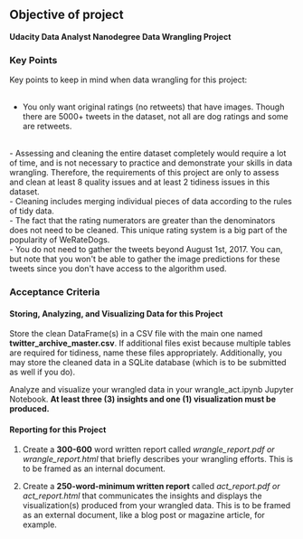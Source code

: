 
## Objective of project

**Udacity Data Analyst Nanodegree Data Wrangling Project**



### Key Points
Key points to keep in mind when data wrangling for this project:
<br>
<br>
- You only want original ratings (no retweets) that have images. Though there are 5000+ tweets in the dataset, not all are dog ratings and some are retweets.
<br>
- Assessing and cleaning the entire dataset completely would require a lot of time, and is not necessary to practice and demonstrate your skills in data wrangling. Therefore, the requirements of this project are only to assess and clean at least 8 quality issues and at least 2 tidiness issues in this dataset.
<br>
- Cleaning includes merging individual pieces of data according to the rules of tidy data.
<br>
- The fact that the rating numerators are greater than the denominators does not need to be cleaned. This unique rating system is a big part of the popularity of WeRateDogs.
<br>
- You do not need to gather the tweets beyond August 1st, 2017. You can, but note that you won't be able to gather the image predictions for these tweets since you don't have access to the algorithm used.

### Acceptance Criteria 

#### Storing, Analyzing, and Visualizing Data for this Project
Store the clean DataFrame(s) in a CSV file with the main one named **twitter_archive_master.csv**. If additional files exist because multiple tables are required for tidiness, name these files appropriately. Additionally, you may store the cleaned data in a SQLite database (which is to be submitted as well if you do).

Analyze and visualize your wrangled data in your wrangle_act.ipynb Jupyter Notebook. **At least three (3) insights and one (1) visualization must be produced.**

#### Reporting for this Project
1. Create a **300-600** word written report called *wrangle_report.pdf or wrangle_report.html* that briefly describes your wrangling efforts. This is to be framed as an internal document.

2. Create a **250-word-minimum written report** called *act_report.pdf or act_report.html* that communicates the insights and displays the visualization(s) produced from your wrangled data. This is to be framed as an external document, like a blog post or magazine article, for example.


```python

```
